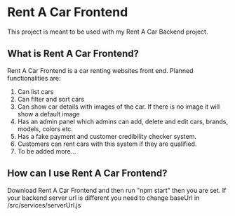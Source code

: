 # Rent A Car Frontend

This project is meant to be used with my Rent A Car Backend project.

## What is Rent A Car Frontend?

Rent A Car Frontend is a car renting websites front end. Planned functionalities are:

1. Can list cars
2. Can filter and sort cars
3. Can show car details with images of the car. If there is no image it will show a default image
4. Has an admin panel which admins can add, delete and edit cars, brands, models, colors etc.
5. Has a fake payment and customer credibility checker system.
6. Customers can rent cars with this system if they are qualified.
7. To be added more...

## How can I use Rent A Car Frontend?

Download Rent A Car Frontend and then run "npm start" then you are set. If your backend server url is different you need to change baseUrl in /src/services/serverUrl.js
